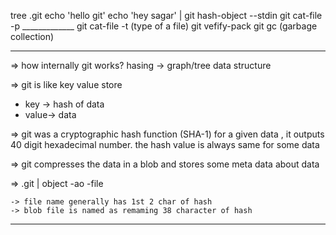 tree .git
echo 'hello git'
echo 'hey sagar' | git hash-object --stdin
git cat-file -p _____________
git cat-file -t (type of a file)
git vefify-pack
git gc (garbage collection)

----------------------------------------------------------

=> how internally git works?
   hasing -> graph/tree data structure

=> git is like key value store
   - key -> hash of data
   - value-> data

=> git was a cryptographic hash function
   (SHA-1) for a given data , it outputs
   40 digit hexadecimal number. the hash
   value is always same for some data

=> git compresses the data in a blob and
   stores some meta data about data

=> .git
     |
     object
      -ao
        -file

    -> file name generally has 1st 2 char of hash
    -> blob file is named as remaming 38 character of hash

----------------------------------------------------------
